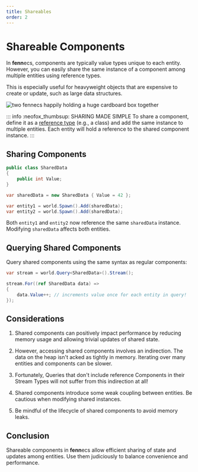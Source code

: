 ```yaml
---
title: Shareables
order: 2
---
```


# Shareable Components

In **fenn**ecs, components are typically value types unique to each entity. However, you can easily share the same instance of a component among multiple entities using reference types.

This is especially useful for heavyweight objects that are expensive to create or update, such as large data structures.

![two fennecs happily holding a huge cardboard box together](https://fennecs.tech/img/fennec-shareable.png)


::: info :neofox_thumbsup: SHARING MADE SIMPLE
To share a component, define it as a [reference type](https://learn.microsoft.com/en-us/dotnet/csharp/language-reference/keywords/reference-types) (e.g., a class) and add the same instance to multiple entities. Each entity will hold a reference to the shared component instance.
:::

## Sharing Components

```csharp
public class SharedData
{
    public int Value;
}

var sharedData = new SharedData { Value = 42 };

var entity1 = world.Spawn().Add(sharedData);
var entity2 = world.Spawn().Add(sharedData);
```

Both `entity1` and `entity2` now reference the same `sharedData` instance. Modifying `sharedData` affects both entities.

## Querying Shared Components

Query shared components using the same syntax as regular components:

```csharp
var stream = world.Query<SharedData>().Stream();

stream.For((ref SharedData data) =>
{
    data.Value++; // increments value once for each entity in query!
});
```

## Considerations

1. Shared components can positively impact performance by reducing memory usage and allowing trivial updates of shared state.

2. However, accessing shared components involves an indirection. The data on the heap isn't acked as tightly in memory. Iterating over many entities and components can be slower.

3. Fortunately, Queries that don't include reference Components in their Stream Types will not suffer from this indirection at all!

4. Shared components introduce some weak coupling between entities. Be cautious when modifying shared instances.

5. Be mindful of the lifecycle of shared components to avoid memory leaks.

## Conclusion

Shareable components in **fenn**ecs allow efficient sharing of state and updates among entities. Use them judiciously to balance convenience and performance.